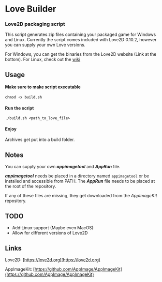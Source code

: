 # Love Builder
### Love2D packaging script

This script generates zip files containing your packaged game for Windows and Linux.
Currently the script comes included with Love2D 0.10.2, however you can supply your own Love versions.

For Windows, you can get the binaries from the Love2D website (Link at the bottom).
For Linux, check out the [wiki](https://love2d.org/wiki/Game_Distribution)

## Usage

#### Make sure to make script executable

```
chmod +x build.sh
```

#### Run the script

```
./build.sh <path_to_love_file>
```

#### Enjoy

Archives get put into a build folder.

## Notes

You can supply your own **_appimagetool_** and **_AppRun_** file.

**_appimagetool_** needs be placed in a directory named `appimagetool` or
be installed and accessible from PATH.
The **_AppRun_** file needs to be placed at the root of the repository.

If any of these files are missing, they get downloaded from the _AppImageKit_
repository.

## TODO

- ~~Add Linux support~~ (Maybe even MacOS)
- Allow for different versions of Love2D

## Links

Love2D: [https://love2d.org](https://love2d.org)

AppImageKit: [https://github.com/AppImage/AppImageKit](https://github.com/AppImage/AppImageKit)
